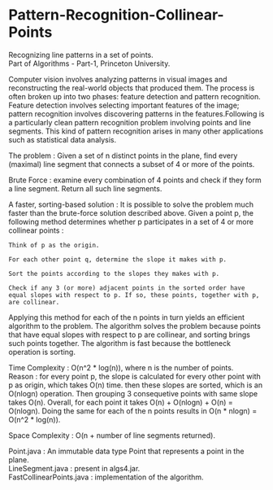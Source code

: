 # Pattern-Recognition-Collinear-Points
Recognizing line patterns in a set of points.  
Part of Algorithms - Part-1, Princeton University.

Computer vision involves analyzing patterns in visual images and reconstructing the real-world objects that produced them. The process is often broken up into two phases: feature detection and pattern recognition. Feature detection involves selecting important features of the image; pattern recognition involves discovering patterns in the features.Following is a particularly clean pattern recognition problem involving points and line segments. This kind of pattern recognition arises in many other applications such as statistical data analysis. 

The problem : Given a set of n distinct points in the plane, find every (maximal) line segment that connects a subset of 4 or more of the points.  

Brute Force : examine every combination of 4 points and check if they form a line segment. Return all such line segments.

A faster, sorting-based solution : It is possible to solve the problem much faster than the brute-force solution described above. Given a point p, the following method determines whether p participates in a set of 4 or more collinear points :
    
    Think of p as the origin.

    For each other point q, determine the slope it makes with p.

    Sort the points according to the slopes they makes with p.

    Check if any 3 (or more) adjacent points in the sorted order have equal slopes with respect to p. If so, these points, together with p, are collinear.
    
Applying this method for each of the n points in turn yields an efficient algorithm to the problem. The algorithm solves the problem because points that have equal slopes with respect to p are collinear, and sorting brings such points together. The algorithm is fast because the bottleneck operation is sorting.   

Time Complexity : O(n^2 * log(n)), where n is the number of points.   
  Reason : for every point p, the slope is calculated for every other point with p as origin, which takes O(n) time. then these slopes are sorted, which is an O(nlogn)     operation. Then grouping 3 consequetive points with same slope takes O(n). Overall, for each point it takes O(n) + O(nlogn) + O(n) = O(nlogn). Doing the same for each of the n points results in O(n * nlogn) = O(n^2 * log(n)).  
  
Space Complexity : O(n + number of line segments returned).  
  
Point.java : An immutable data type Point that represents a point in the plane.  
LineSegment.java : present in algs4.jar.  
FastCollinearPoints.java : implementation of the algorithm.
